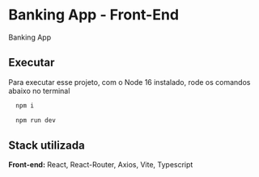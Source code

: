
# Banking App - Front-End

Banking App


## Executar

Para executar esse projeto, com o Node 16 instalado, rode os comandos abaixo no terminal

```bash
  npm i
```

```bash
  npm run dev
```

## Stack utilizada

**Front-end:** React, React-Router, Axios, Vite, Typescript

